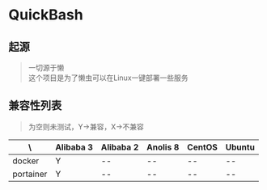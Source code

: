 # QuickBash

## 起源

> 一切源于懒 \
> 这个项目是为了懒虫可以在Linux一键部署一些服务

## 兼容性列表

> 为空则未测试，Y->兼容，X->不兼容

| \         | Alibaba 3 | Alibaba 2 | Anolis 8 | CentOS | Ubuntu |
|-----------|-----------|-----------|----------|--------|--------|
| docker    | Y         | --        | --       | --     | --     |
| portainer | Y         | --        | --       | --     | --     |
